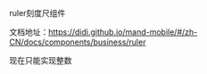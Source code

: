 ruler刻度尺组件

文档地址：https://didi.github.io/mand-mobile/#/zh-CN/docs/components/business/ruler

现在只能实现整数
